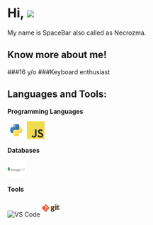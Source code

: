 # Hi, <img src="https://media.giphy.com/media/hvRJCLFzcasrR4ia7z/giphy.gif" width="25px"> </h1>
 My name is SpaceBar also called as Necrozma.

## Know more about me!
###16 y/o
###Keyboard enthusiast 


## Languages and Tools:
**Programming Languages**

<img title="Python" alt="Python" width="40px" src="https://raw.githubusercontent.com/github/explore/master/topics/python/python.png" />
<img title="JS" alt="JS" width="40px" src="https://raw.githubusercontent.com/github/explore/master/topics/javascript/javascript.png" />


**Databases**

<img title="MongoDB" alt="MongoDB" width="40px" src="https://raw.githubusercontent.com/github/explore/master/topics/mongodb/mongodb.png">

**Tools**

<img title="VS Code" alt="VS Code" width="40px" src="https://img.icons8.com/fluent/48/000000/visual-studio-code-2019.png">   <img title="git" alt="git" width="40px" src="https://raw.githubusercontent.com/github/explore/master/topics/git/git.png">


